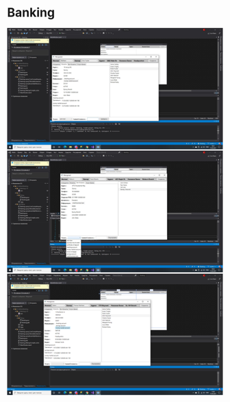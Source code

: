 # Banking
![Screenshot](https://github.com/greSvoI/Banking/raw/master/bin/1.jpg)
![Screenshot](https://github.com/greSvoI/Banking/raw/master/bin/2.jpg)
![Screenshot](https://github.com/greSvoI/Banking/raw/master/bin/3.png)
